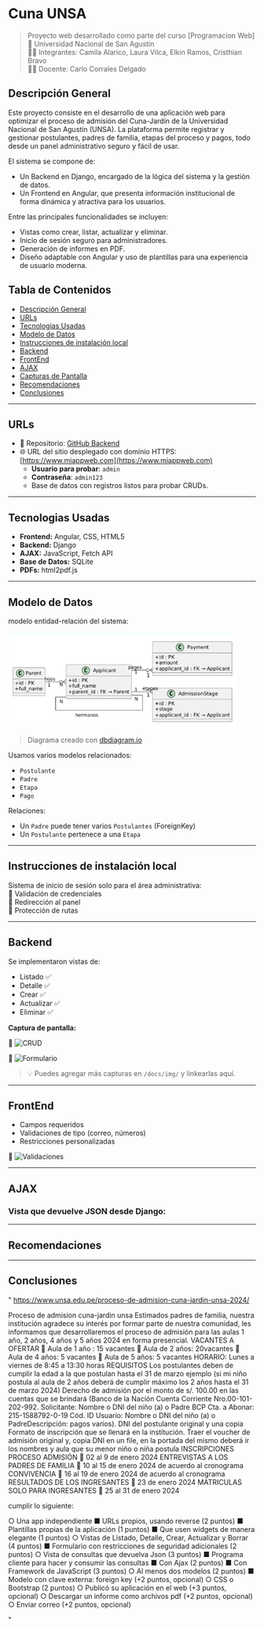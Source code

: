 # Cuna UNSA

> Proyecto web desarrollado como parte del curso [Programacion Web]  
> 🏫 Universidad Nacional de San Agustín  
> 👩‍💻 Integrantes: Camila Alarico, Laura Vilca, Elkin Ramos, Cristhian Bravo  
> 👨‍🏫 Docente: Carlo Corrales Delgado

## Descripción General
Este proyecto consiste en el desarrollo de una aplicación web para optimizar el proceso de admisión del Cuna-Jardín de la Universidad Nacional de San Agustín (UNSA). La plataforma permite registrar y gestionar postulantes, padres de familia, etapas del proceso y pagos, todo desde un panel administrativo seguro y fácil de usar.

El sistema se compone de:
- Un Backend en Django, encargado de la lógica del sistema y la gestión de datos.
- Un Frontend en Angular, que presenta información institucional de forma dinámica y atractiva para los usuarios.

Entre las principales funcionalidades se incluyen:
- Vistas como crear, listar, actualizar y eliminar.
- Inicio de sesión seguro para administradores.
- Generación de informes en PDF.
- Diseño adaptable con Angular y uso de plantillas para una experiencia de usuario moderna.

## Tabla de Contenidos
- [Descripción General](#descripción-general)
- [URLs](#urls)
- [Tecnologias Usadas](#tecnologias_usadas)
- [Modelo de Datos](#modelo-de-datos)
- [Instrucciones de instalación local](#instrucciones)
- [Backend](#backend)
- [FrontEnd](#frontend)
- [AJAX](#ajax)
- [Capturas de Pantalla](#capturas-de-pantalla)
- [Recomendaciones](#recomendaciones)
- [Conclusiones](#conclusiones)

---

## URLs

- 🔗 Repositorio: [GitHub Backend]([https://github.com/usuario/proyecto-backend](https://github.com/Camila-Alarico/PW2---Trabajo-Final.git))
- 🌐 URL del sitio desplegado con dominio HTTPS: [https://www.miappweb.com](https://www.miappweb.com)
  - **Usuario para probar**: `admin`  
  - **Contraseña**: `admin123`
  - Base de datos con registros listos para probar CRUDs.

---

## Tecnologias Usadas
- **Frontend:** Angular, CSS, HTML5
- **Backend:** Django
- **AJAX:** JavaScript, Fetch API
- **Base de Datos:** SQLite
- **PDFs:** html2pdf.js

---

## Modelo de Datos

modelo entidad-relación del sistema:

![Modelo de Datos](docs/modelo_datos.PNG)
> Diagrama creado con [dbdiagram.io](https://dbdiagram.io)

Usamos varios modelos relacionados:

- `Postulante`
- `Padre`
- `Etapa`
- `Pago`

Relaciones:
- Un `Padre` puede tener varios `Postulantes` (ForeignKey)
- Un `Postulante` pertenece a una `Etapa`

---
    
## Instrucciones de instalación local

Sistema de inicio de sesión solo para el área administrativa:  
🔸 Validación de credenciales  
🔸 Redirección al panel  
🔸 Protección de rutas


---

## Backend

Se implementaron vistas de:
- Listado ✅
- Detalle ✅
- Crear ✅
- Actualizar ✅
- Eliminar ✅

**Captura de pantalla:**

📸 ![CRUD](docs/img/crud_listado.png)

📸 ![Formulario](docs/img/formulario_crear.png)

> 💡 Puedes agregar más capturas en `/docs/img/` y linkearlas aquí.

---

## FrontEnd

- Campos requeridos
- Validaciones de tipo (correo, números)
- Restricciones personalizadas

📸 ![Validaciones](docs/img/formulario_validaciones.png)

---

## AJAX

### Vista que devuelve JSON desde Django:



---

## Recomendaciones


---

## Conclusiones






" https://www.unsa.edu.pe/proceso-de-admision-cuna-jardin-unsa-2024/

Proceso de admision cuna-jardin unsa 
Estimados padres de familia, nuestra institución agradece su interés por formar parte de nuestra comunidad, les
informamos que desarrollaremos el proceso de admisión para las aulas 1 año, 2 años, 4 años y 5 años 2024 en forma presencial.
VACANTES A OFERTAR
 Aula de 1 año : 15 vacantes  Aula de 2 años: 20vacantes  Aula de 4 años: 5 vacantes   Aula de 5 años: 5 vacantes
HORARIO: Lunes a viernes de 8:45 a 13:30 horas
REQUISITOS
Los postulantes deben de cumplir la edad a la que postulan hasta el 31 de marzo ejemplo (si mi niño postula al aula de 2 años deberá de cumplir máximo los 2 años hasta el 31 de marzo 2024)
Derecho de admisión por el monto de s/. 100.00 en las cuentas que se brindará (Banco de la Nación Cuenta Corriente Nro.00-101-202-992.
Solicitante: Nombre o DNI del niño (a) o Padre
BCP Cta. a Abonar: 215-1588792-0-19
Cód. ID Usuario: Nombre o DNI del niño (a) o PadreDescripción: pagos varios).
DNI del postulante original y una copia
Formato de inscripción que se llenará en la institución.
Traer el voucher de admisión original y, copia DNI en un file, en la portada del mismo deberá ir los nombres y aula
que su menor niño o niña postula
INSCRIPCIONES PROCESO ADMISIÓN
 02 al 9 de enero 2024
ENTREVISTAS A LOS PADRES DE FAMILIA
 10 al 15 de enero 2024 de acuerdo al cronograma
CONVIVENCIA
 16 al 19 de enero 2024 de acuerdo al cronograma
RESULTADOS DE LOS INGRESANTES
 23 de enero 2024
MATRICULAS SOLO PARA INGRESANTES
 25 al 31 de enero 2024


cumplir lo siguiente:

○	Una app independiente
■	URLs propios, usando reverse (2 puntos)
■	Plantillas propias de la aplicación (1 puntos)
■	Que usen widgets de manera elegante (1 puntos)
○	Vistas de Listado, Detalle, Crear, Actualizar y Borrar (4 puntos)
■	Formulario con restricciones de seguridad adicionales (2 puntos)
○	Vista de consultas que devuelva Json (3 puntos)
■	Programa cliente para hacer y consumir las consultas
■	Con Ajax (2 puntos)
■	Con Framework de JavaScript (3 puntos)
○	Al menos dos modelos (2 puntos)
■	Modelo con clave externa: foreign key (+2 puntos, opcional)
○	CSS o Bootstrap (2 puntos)
○	Publicó su aplicación en el web (+3 puntos, opcional)
○	Descargar un informe como archivos pdf (+2 puntos, opcional)
○	Enviar correo (+2 puntos, opcional)

" 



